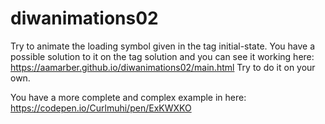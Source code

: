 # diwanimations02
Try to animate the loading symbol given in the tag initial-state. You have a possible solution to it on the tag solution and you can see it working here:
https://aamarber.github.io/diwanimations02/main.html
Try to do it on your own.

You have a more complete and complex example in here:
https://codepen.io/Curlmuhi/pen/ExKWXKO
